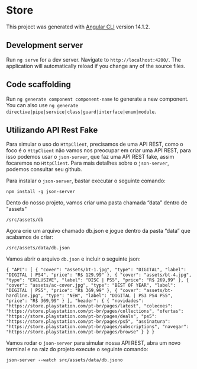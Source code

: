 # Store

This project was generated with [Angular CLI](https://github.com/angular/angular-cli) version 14.1.2.

## Development server

Run `ng serve` for a dev server. Navigate to `http://localhost:4200/`. The application will automatically reload if you change any of the source files.

## Code scaffolding

Run `ng generate component component-name` to generate a new component. You can also use `ng generate directive|pipe|service|class|guard|interface|enum|module`.

## Utilizando API Rest Fake

Para simular o uso do `HttpClient`, precisamos de uma API REST, como o foco é o `HttpClient` não vamos nos preocupar em criar uma API REST, para isso podemos usar o `json-server`, que faz uma API REST fake, assim focaremos no `HttpClient`.
Para mais detalhes sobre o `json-server`, podemos consultar seu github.

Para instalar o `json-server`, bastar executar o seguinte comando:

`npm install -g json-server`

Dento do nosso projeto, vamos criar uma pasta chamada “data” dentro de "assets"

`/src/assets/db`

Agora crie um arquivo chamado db.json e jogue dentro da pasta “data” que acabamos de criar:

`/src/assets/data/db.json`

Vamos abrir o arquivo `db.json` e incluir o seguinte json:

`{ "API": [ { "cover": "assets/bt-1.jpg", "type": "DIGITAL", "label": "DIGITAL | PS4", "price": "R$ 129,99" }, { "cover": "assets/bt-4.jpg", "type": "EXCLUSIVE", "label": "DISC | PS5", "price": "R$ 269,99" }, { "cover": "assets/ac-cover.jpg", "type": "BEST OF YEAR", "label": "DIGITAL | PS5", "price": "R$ 369,99" }, { "cover": "assets/bt-hardline.jpg", "type": "NEW", "label": "DIGITAL | PS3 PS4 PS5", "price": "R$ 369,99" } ], "header": { { "novidades": "https://store.playstation.com/pt-br/pages/latest", "colecoes": "https://store.playstation.com/pt-br/pages/collections", "ofertas": "https://store.playstation.com/pt-br/pages/deals", "ps5": "https://store.playstation.com/pt-br/pages/ps5", "assinatura": "https://store.playstation.com/pt-br/pages/subscriptions", "navegar": "https://store.playstation.com/pt-br/pages/browse" } } }`

Vamos rodar o `json-server` para simular nossa API REST, abra um novo terminal e na raiz do projeto execute o seguinte comando:

`json-server --watch src/assets/data/db.jsono`

